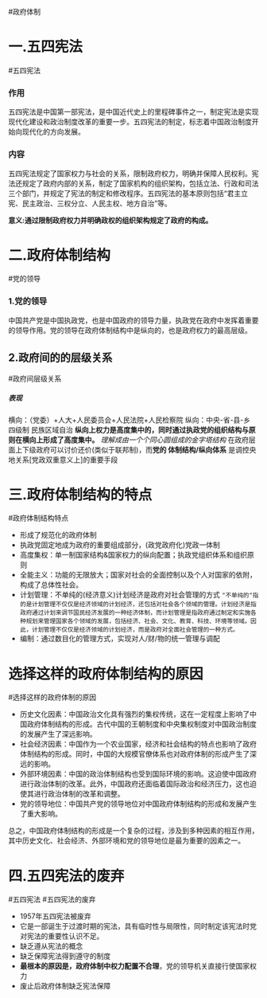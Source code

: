 #政府体制
# 一.五四宪法
#五四宪法
### 作用

五四宪法是中国第一部宪法，是中国近代史上的里程碑事件之一，制定宪法是实现现代化建设和政治制度改革的重要一步。五四宪法的制定，标志着中国政治制度开始向现代化的方向发展。

### 内容

五四宪法规定了国家权力与社会的关系，限制政府权力，明确并保障人民权利。宪法还规定了政府内部的关系，制定了国家机构的组织架构，包括立法、行政和司法三个部门，并规定了宪法的制定和修改程序。五四宪法的基本原则包括“君主立宪、民主政治、三权分立、人民主权、地方自治”等。

**意义:通过限制政府权力并明确政权的组织架构规定了政府的构成。**
# 二.政府体制结构
#党的领导
### 1.党的领导

中国共产党是中国执政党，也是中国政府的领导力量，执政党在政府中发挥着重要的领导作用。党的领导在政府体制结构中是纵向的，也是政府权力的最高层级。
## 2.政府间的的层级关系
#政府间层级关系
##### 表现
横向：（党委）+人大+人民委员会+人民法院+人民检察院
纵向：中央-省-县-乡   四级制
民族区域自治
**纵向上权力是高度集中的，同时通过执政党的组织结构与原则在横向上形成了高度集中。**
*理解成由一个个同心圆组成的金字塔结构*
在政府层面上下级政府可以讨价还价(类似于联邦制)，而**党的 体制结构/纵向体系** 是调控央地关系[党政双重意义上]的重要手段
# 三.政府体制结构的特点
#政府体制结构特点
- 形成了规范化的政府体制
- 执政党固定地成为政府的重要组成部分，(政党政府化)党政一体制
- 高度集权：单一制国家结构&国家权力的纵向配置；执政党组织体系和组织原则
- 全能主义：功能的无限放大；国家对社会的全面控制以及个人对国家的依附，构成了总体性社会。
- 计划管理：不单纯的(经济意义)计划经济是政府对社会管理的方式
`"不单纯的"指的是计划管理不仅仅是经济领域的计划经济，还包括对社会各个领域的管理。计划经济是指政府通过计划来调节国民经济发展的一种经济体制，而计划管理是指政府通过制定和实施各种规划来管理国家各个领域的发展，包括经济、社会、文化、教育、科技、环境等领域。因此，计划管理不仅仅是经济领域的计划经济，而是政府对全面社会管理的一种方式。`
- 编制：通过数目化的管理方式，实现对人/财/物的统一管理与调配
# 选择这样的政府体制结构的原因
#选择这样的政府体制的原因
- 历史文化因素：中国政治文化具有强烈的集权传统，这在一定程度上影响了中国政府体制结构的形成。古代中国的王朝制度和中央集权制度对中国政治制度的发展产生了深远影响。
- 社会经济因素：中国作为一个农业国家，经济和社会结构的特点也影响了政府体制结构的形成。同时，中国的大规模官僚体系也对政府体制的形成产生了深远的影响。
- 外部环境因素：中国的政治体制结构也受到国际环境的影响。这迫使中国政府进行政治体制的改革。此外，中国政府还面临着国际政治和经济压力，这也迫使其进行政治体制的改革和调整。
- 党的领导地位：中国共产党的领导地位对中国政府体制结构的形成和发展产生了重大影响。

总之，中国政府体制结构的形成是一个复杂的过程，涉及到多种因素的相互作用，其中历史文化、社会经济、外部环境和党的领导地位是最为重要的因素之一。
# 四.五四宪法的废弃
#五四宪法 #五四宪法的废弃
- 1957年五四宪法被废弃
- 它是一部诞生于过渡时期的宪法，具有临时性与局限性，同时制定该宪法时党对宪法的重要性认识不足。
- 缺乏遵从宪法的概念
- 缺乏保障宪法得到遵守的制度
- **最根本的原因是，政府体制中权力配置不合理**，党的领导机关直接行使国家权力
- 废止后政府体制缺乏宪法保障



